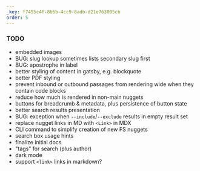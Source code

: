 ```yaml
---
_key: f7455c4f-8b6b-4cc9-8adb-d21e763005cb
order: 5
---
```


### TODO

* embedded images
* BUG: slug lookup sometimes lists secondary slug first
* BUG: apostrophe in label
* better styling of content in gatsby, e.g. blockquote
* better PDF styling
* prevent inbound or outbound passages from rendering wide when they contain code blocks
* reduce how much is rendered in non-main nuggets
* buttons for breadcrumb & metadata, plus persistence of button state
* better search results presentation
* BUG: exception when `--include`/`--exclude` results in empty result set
* replace nugget links in MD with `<Link>` in MDX
* CLI command to simplify creation of new FS nuggets
* search box usage hints
* finalize initial docs
* "tags" for search (plus author)
* dark mode
* support `<link>` links in markdown?
